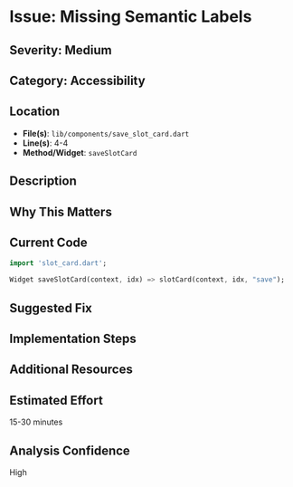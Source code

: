 # Issue: Missing Semantic Labels

## Severity: Medium

## Category: Accessibility

## Location
- **File(s)**: `lib/components/save_slot_card.dart`
- **Line(s)**: 4-4
- **Method/Widget**: `saveSlotCard`

## Description


## Why This Matters


## Current Code
```dart
import 'slot_card.dart';

Widget saveSlotCard(context, idx) => slotCard(context, idx, "save");
```

## Suggested Fix


## Implementation Steps


## Additional Resources


## Estimated Effort
15-30 minutes

## Analysis Confidence
High
